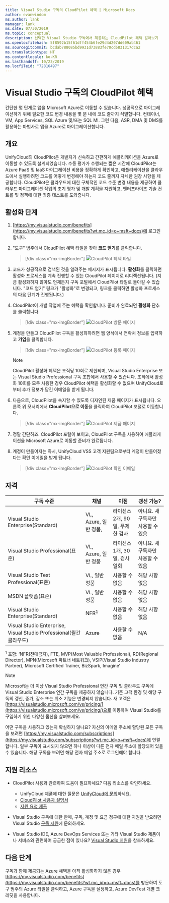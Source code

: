 ```yaml
---
title: Visual Studio 구독의 CloudPilot 혜택 | Microsoft Docs
author: evanwindom
ms.author: lank
manager: lank
ms.date: 07/30/2019
ms.topic: conceptual
description: 선택한 Visual Studio 구독에서 제공하는 CloudPilot 혜택 알아보기
ms.openlocfilehash: 5f8592b15f61dff454b6fe29d4d207dd609ab461
ms.sourcegitcommit: bcdab788085bd9931d73883fe70cd5831317dca2
ms.translationtype: HT
ms.contentlocale: ko-KR
ms.lasthandoff: 10/23/2019
ms.locfileid: "72816497"
---
```

# <a name="the-cloudpilot-benefit-in-visual-studio-subscriptions"></a>Visual Studio 구독의 CloudPilot 혜택
간단한 몇 단계로 앱을 Microsoft Azure로 이동할 수 있습니다. 성공적으로 마이그레이션하기 위해 필요한 코드 변경 내용을 몇 분 내에 코드 줄까지 식별합니다. 컨테이너, VM, App Services, SQL Azure 및/또는 SQL MI. 그런 다음, ASR, DMA 및 DMS를 활용하는 마법사로 앱을 Azure로 마이그레이션합니다.

## <a name="overview"></a>개요
UnifyCloud의 CloudPilot은 개발자가 신속하고 간편하게 애플리케이션을 Azure로 이동할 수 있도록 설계되었습니다.  수동 평가가 수행되는 짧은 시간에 CloudPilot는 Azure PaaS 및 IaaS 마이그레이션 비용을 정확하게 확인하고, 애플리케이션을 클라우드에서 실행하려면 코드를 어떻게 변경해야 하는지 코드 줄까지 자세한 권장 사항을 제공합니다. CloudPilot은 클라우드에 대한 구체적인 코드 수준 변경 내용을 제공하여 클라우드 마이그레이션 작업의 초기 평가 및 개발 계획을 지원하고, 엔터프라이즈 기술 컨트롤 및 정책에 대한 최종 테스트를 도와줍니다.

## <a name="activation-steps"></a>활성화 단계
1. [https://my.visualstudio.com/benefits](https://my.visualstudio.com/benefits?wt.mc_id=o~msft~docs)에 로그인합니다.

2. "도구" 범주에서 CloudPilot 혜택 타일을 찾아 **코드 얻기**를 클릭합니다.

   > [!div class="mx-imgBorder"]
   > ![CloudPilot 혜택 타일](_img/vs-cloudpilot/vs-cloudpilot-tile-ent.png)

0. 코드가 성공적으로 검색된 것을 알려주는 메시지가 표시됩니다.  **활성화**를 클릭하면 활성화 프로세스를 계속 진행할 수 있는 CloudPilot 페이지로 리디렉션됩니다.  (지금 활성화하지 않아도 언제든지 구독 포털에서 CloudPilot 타일로 돌아갈 수 있습니다.  "코드 얻기" 링크가 "활성화"로 변경되고, 링크를 클릭하면 활성화 프로세스의 다음 단계가 진행됩니다.)

0. CloudPilot이 개발 작업에 주는 혜택을 확인합니다.  준비가 완료되면 **활성화** 단추를 클릭합니다.

   > [!div class="mx-imgBorder"]
   > ![CloudPilot 방문 페이지](_img/vs-cloudpilot/vs-cloudpilot-landing.png)

0. 계정을 만들고 CloudPilot 구독을 활성화하려면 웹 양식에서 연락처 정보를 입력하고 **가입**을 클릭합니다.

   > [!div class="mx-imgBorder"]
   > ![CloudPilot 등록 페이지](_img/vs-cloudpilot/vs-cloudpilot-register.png)

   > [!NOTE]
   > CloudPilot 활성화 혜택은 조직당 10회로 제한되며, Visual Studio Enterprise 또는 Visual Studio Professional 구독 조합에서 사용할 수 있습니다.  조직에서 활성화 10회를 모두 사용한 경우 CloudPilot 혜택을 활성화할 수 없으며 UnifyCloud로부터 추가 정보가 담긴 이메일을 받게 됩니다.

0. 다음으로, CloudPilot을 숙지할 수 있도록 디자인된 제품 페이지가 표시됩니다.  오른쪽 위 모서리에서 **CloudPilot으로 이동**을 클릭하여 CloudPilot 포털로 이동합니다.

    > [!div class="mx-imgBorder"]
    > ![CloudPilot 제품 페이지](_img/vs-cloudpilot/vs-cloudpilot-navigate.png)

0. 정말 간단하죠.  CloudPilot 포털이 보이고, CloudPilot 구독을 사용하여 애플리케이션을 Microsoft Azure로 이동할 준비가 완료됩니다.

0. 계정이 만들어지는 즉시, UnifyCloud VSS 고객 지원팀으로부터 계정이 만들어졌다는 확인 이메일을 받게 됩니다.

    > [!div class="mx-imgBorder"]
    > ![CloudPilot 확인 이메일](_img/vs-cloudpilot/vs-cloudpilot-email.png)

## <a name="eligibility"></a>자격

| 구독 수준                                                 |     채널                                            | 이점                                                          | 갱신 가능?    |
|--------------------------------------------------------------------|---------------------------------------------------------|------------------------------------------------------------------|---------------|
| Visual Studio Enterprise(Standard)   | VL, Azure, 일반 정품, | 라이선스 2개, 90일, 무제한 검사       |  아니요.  새 구독자만 사용할 수 있음          |
| Visual Studio Professional(표준) | VL, Azure, 일반 정품                                       | 라이선스 1개, 30일, 검사 일회                                                            |  아니요.  새 구독자만 사용할 수 있음           |
| Visual Studio Test Professional(표준)                         | VL, 일반 정품                                              | 사용할 수 없음                                             |  해당 사항 없음           |
| MSDN 플랫폼(표준)                                          | VL, 일반 정품                                              | 사용할 수 없음                                              |  해당 사항 없음          |
| Visual Studio Enterprise(Standard)  | NFR<sup>1</sup> |사용할 수 없음  | 해당 사항 없음 |
| Visual Studio Enterprise, Visual Studio Professional(월간 클라우드) | Azure | 사용할 수 없음 | N/A |

<sup>1</sup> 포함:  ‘NFR(전매금지), FTE, MVP(Most Valuable Professional), RD(Regional Director), MPN(Microsoft 파트너 네트워크), VSIP(Visual Studio Industry Partner), Microsoft Certified Trainer, BizSpark, Imagine’

> [!NOTE]
> Microsoft는 더 이상 Visual Studio Professional 연간 구독 및 클라우드 구독에 Visual Studio Enterprise 연간 구독을 제공하지 않습니다. 기존 고객 환경 및 해당 구독의 갱신, 증가, 감소 또는 취소 기능은 변경되지 않습니다. 새 고객은 [https://visualstudio.microsoft.com/vs/pricing/](https://visualstudio.microsoft.com/vs/pricing/)으로 이동하여 Visual Studio를 구입하기 위한 다양한 옵션을 살펴보세요.

어떤 구독을 사용하고 있는지 확실하지 않나요?  자신의 이메일 주소에 할당된 모든 구독을 보려면 [https://my.visualstudio.com/subscriptions](https://my.visualstudio.com/subscriptions?wt.mc_id=o~msft~docs)에 연결합니다. 일부 구독이 표시되지 않으면 하나 이상이 다른 전자 메일 주소에 할당되어 있을 수 있습니다.  해당 구독을 보려면 해당 전자 메일 주소로 로그인해야 합니다.

## <a name="support-resources"></a>지원 리소스
- CloudPilot 사용과 관련하여 도움이 필요하세요?  다음 리소스를 확인하세요.
  - UnifyCloud 제품에 대한 질문은 [UnifyCloud에 문의](https://www.unifycloud.com/contacts/)하세요.
  - [CloudPilot 사용자 설명서](https://www.cloudatlasinc.com/cloudpilot/doc/CloudPilot-User-Manual.pdf )
  - [지원 요청 제출](https://support.datacamp.com/hc/requests/new)

- Visual Studio 구독에 대한 판매, 구독, 계정 및 요금 청구에 대한 지원을 받으려면 Visual Studio [구독 지원](https://visualstudio.microsoft.com/subscriptions/support/)에 문의하세요.
- Visual Studio IDE, Azure DevOps Services 또는 기타 Visual Studio 제품이나 서비스와 관련하여 궁금한 점이 있나요?  [Visual Studio 지원](https://visualstudio.microsoft.com/support/)을 참조하세요.

## <a name="next-steps"></a>다음 단계

구독과 함께 제공되는 Azure 혜택을 아직 활성화하지 않은 경우 [https://my.visualstudio.com/benefits](https://my.visualstudio.com/benefits?wt.mc_id=o~msft~docs)를 방문하여 도구 범주의 Azure 타일을 클릭하고, Azure 구독을 설정하고, Azure DevTest 개별 크레딧을 사용합니다.

